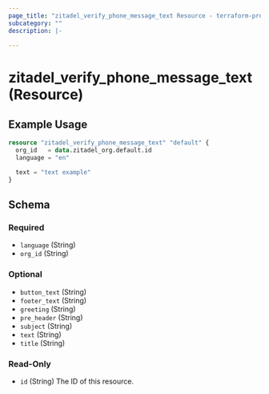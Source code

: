 ```yaml
---
page_title: "zitadel_verify_phone_message_text Resource - terraform-provider-zitadel"
subcategory: ""
description: |-
  
---
```


# zitadel_verify_phone_message_text (Resource)



## Example Usage

```terraform
resource "zitadel_verify_phone_message_text" "default" {
  org_id   = data.zitadel_org.default.id
  language = "en"

  text = "text example"
}
```

<!-- schema generated by tfplugindocs -->
## Schema

### Required

- `language` (String)
- `org_id` (String)

### Optional

- `button_text` (String)
- `footer_text` (String)
- `greeting` (String)
- `pre_header` (String)
- `subject` (String)
- `text` (String)
- `title` (String)

### Read-Only

- `id` (String) The ID of this resource.
